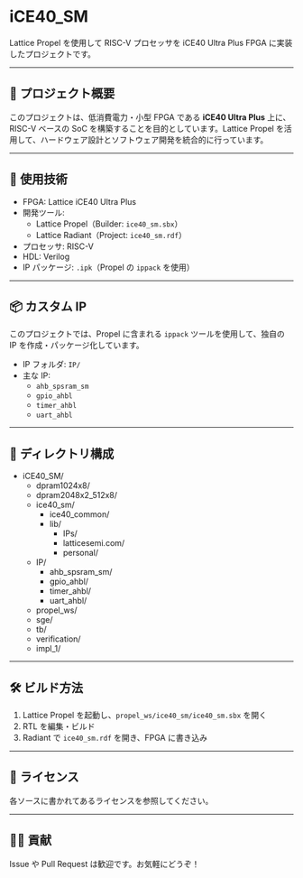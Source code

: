 # iCE40_SM

Lattice Propel を使用して RISC-V プロセッサを iCE40 Ultra Plus FPGA に実装したプロジェクトです。

---

## 🚀 プロジェクト概要

このプロジェクトは、低消費電力・小型 FPGA である **iCE40 Ultra Plus** 上に、RISC-V ベースの SoC を構築することを目的としています。Lattice Propel を活用して、ハードウェア設計とソフトウェア開発を統合的に行っています。

---

## 🔧 使用技術

- FPGA: Lattice iCE40 Ultra Plus  
- 開発ツール:
  - Lattice Propel（Builder: `ice40_sm.sbx`）
  - Lattice Radiant（Project: `ice40_sm.rdf`）
- プロセッサ: RISC-V  
- HDL: Verilog  
- IP パッケージ: `.ipk`（Propel の `ippack` を使用）

---

## 📦 カスタム IP

このプロジェクトでは、Propel に含まれる `ippack` ツールを使用して、独自の IP を作成・パッケージ化しています。

- IP フォルダ: `IP/`
- 主な IP:
  - `ahb_spsram_sm`
  - `gpio_ahbl`
  - `timer_ahbl`
  - `uart_ahbl`

---

## 📁 ディレクトリ構成

- iCE40_SM/
  - dpram1024x8/
  - dpram2048x2_512x8/
  - ice40_sm/
    - ice40_common/
    - lib/
      - IPs/
      - latticesemi.com/
      - personal/
  - IP/
    - ahb_spsram_sm/
    - gpio_ahbl/
    - timer_ahbl/
    - uart_ahbl/
  - propel_ws/
  - sge/
  - tb/
  - verification/
  - impl_1/
---

## 🛠️ ビルド方法

1. Lattice Propel を起動し、`propel_ws/ice40_sm/ice40_sm.sbx` を開く  
2. RTL を編集・ビルド  
3. Radiant で `ice40_sm.rdf` を開き、FPGA に書き込み

---
## 📄 ライセンス

各ソースに書かれてあるライセンスを参照してください。

---

## 🙋‍♂️ 貢献

Issue や Pull Request は歓迎です。お気軽にどうぞ！
